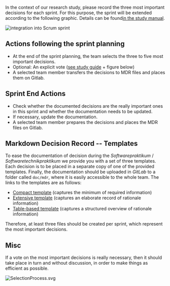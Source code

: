In the context of our research study, please record the three most important decisions for each sprint. For this purpose, the sprint will be extended according to the following graphic. Details can be found[in the study manual](https://git.informatik.tu-cottbus.de/schubmat/markdown-decision-records).

![integration into Scrum sprint](https://git.informatik.tu-cottbus.de/schubmat/markdown-decision-records/raw/master/misc/img/ScrumProcessIntegration.png)


## Actions following the sprint planning

* At the end of the sprint planning, the team selects the three to five most important decisions.
 * Optional: An explicit vote ([see study guide](https://git.informatik.tu-cottbus.de/schubmat/markdown-decision-records) + figure below)
* A selected team member transfers the decisions to MDR files and places them on Gitlab.

## Sprint End Actions

* Check whether the documented decisions are the really important ones in this sprint and whether the documentation needs to be updated. 
* If necessary, update the documentation.
* A selected team member prepares the decisions and places the MDR files on Gitlab.

## Markdown Decision Record -- Templates

To ease the documentation of decision during the _Softwarepraktikum_ / _Softwaretechnikpraktikum_ we provide you with a set of three templates. Each decision is to be placed in a separate copy of one of the provided templates. Finally, the documentation should be uploaded in _GitLab_ to a folder called `doc/mdr`, where it is easily accessible to the whole team. The links to the templates are as follows:
* [Compact template](templates/captureTemplate_compact.md) (captures the minimum of required information)
* [Extensive template](templates/captureTemplate_extensive.md) (captures an elaborate record of rationale information)
* [Table-based template](templates/captureTemplate_table.md) (captures a structured overview of rationale information)

Therefore, at least three files should be created per sprint, which represent the most important decisions.

## Misc 

If a vote on the most important decisions is really necessary, then it should take place in turn and without discussion, in order to make things as efficient as possible.

![SelectionProcess.svg](https://git.informatik.tu-cottbus.de/schubmat/markdown-decision-records/raw/master/misc/img/SelectionProcess.png)